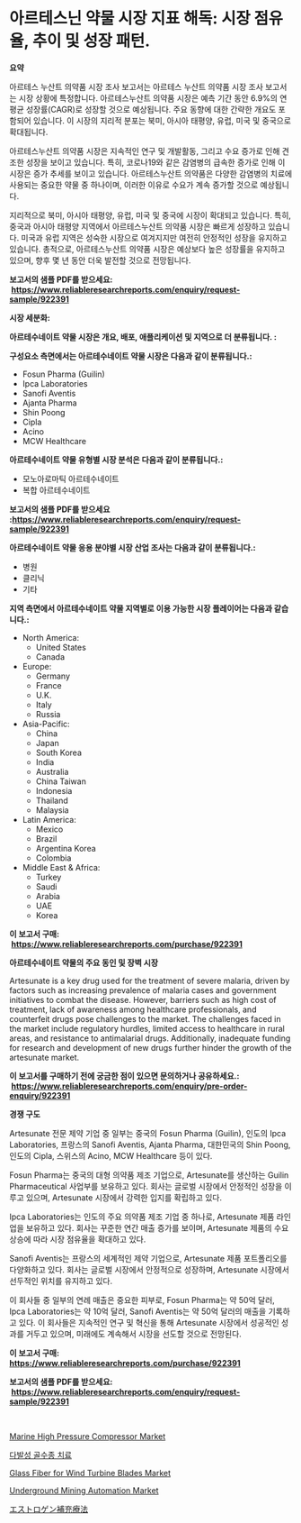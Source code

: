 <p><h1>아르테스닌 약물 시장 지표 해독: 시장 점유율, 추이 및 성장 패턴.</h1></p><p><strong>요약</strong></p>
<p><p>아르테스 누산트 의약품 시장 조사 보고서는 아르테스 누산트 의약품 시장 조사 보고서는 시장 상황에 특정합니다. 아르테스누산트 의약품 시장은 예측 기간 동안 6.9%의 연평균 성장률(CAGR)로 성장할 것으로 예상됩니다. 주요 동향에 대한 간략한 개요도 포함되어 있습니다. 이 시장의 지리적 분포는 북미, 아시아 태평양, 유럽, 미국 및 중국으로 확대됩니다.</p><p>아르테스누산트 의약품 시장은 지속적인 연구 및 개발활동, 그리고 수요 증가로 인해 견조한 성장을 보이고 있습니다. 특히, 코로나19와 같은 감염병의 급속한 증가로 인해 이 시장은 증가 추세를 보이고 있습니다. 아르테스누산트 의약품은 다양한 감염병의 치료에 사용되는 중요한 약물 중 하나이며, 이러한 이유로 수요가 계속 증가할 것으로 예상됩니다.</p><p>지리적으로 북미, 아시아 태평양, 유럽, 미국 및 중국에 시장이 확대되고 있습니다. 특히, 중국과 아시아 태평양 지역에서 아르테스누산트 의약품 시장은 빠르게 성장하고 있습니다. 미국과 유럽 지역은 성숙한 시장으로 여겨지지만 여전히 안정적인 성장을 유지하고 있습니다. 총적으로, 아르테스누산트 의약품 시장은 예상보다 높은 성장률을 유지하고 있으며, 향후 몇 년 동안 더욱 발전할 것으로 전망됩니다.</p></p>
<p><strong>보고서의 샘플 PDF를 받으세요: &nbsp;<a href="https://www.reliableresearchreports.com/enquiry/request-sample/922391">https://www.reliableresearchreports.com/enquiry/request-sample/922391</a></strong></p>
<p><strong>시장 세분화:</strong></p>
<p><strong> 아르테수네이트 약물 시장은 개요, 배포, 애플리케이션 및 지역으로 더 분류됩니다. :</strong></p>
<p><strong>구성요소 측면에서는 아르테수네이트 약물 시장은 다음과 같이 분류됩니다.:</strong></p>
<p><ul><li>Fosun Pharma (Guilin)</li><li>Ipca Laboratories</li><li>Sanofi Aventis</li><li>Ajanta Pharma</li><li>Shin Poong</li><li>Cipla</li><li>Acino</li><li>MCW Healthcare</li></ul></p>
<p><strong> 아르테수네이트 약물 유형별 시장 분석은 다음과 같이 분류됩니다.:</strong></p>
<p><ul><li>모노아로마틱 아르테수네이트</li><li>복합 아르테수네이트</li></ul></p>
<p><strong>보고서의 샘플 PDF를 받으세요 :<a href="https://www.reliableresearchreports.com/enquiry/request-sample/922391">https://www.reliableresearchreports.com/enquiry/request-sample/922391</a></strong></p>
<p><strong> 아르테수네이트 약물 응용 분야별 시장 산업 조사는 다음과 같이 분류됩니다.:</strong></p>
<p><ul><li>병원</li><li>클리닉</li><li>기타</li></ul></p>
<p><strong>지역 측면에서 아르테수네이트 약물 지역별로 이용 가능한 시장 플레이어는 다음과 같습니다.:</strong></p>
<p><ul>
    <li>
        North America:
        <ul>
            <li>United States</li>
            <li>Canada</li>
        </ul>
    </li>
    <li>
        Europe:
        <ul>
            <li>Germany</li>
            <li>France</li>
            <li>U.K.</li>
            <li>Italy</li>
            <li>Russia</li>
        </ul>
    </li>
    <li>
        Asia-Pacific:
        <ul>
            <li>China</li>
            <li>Japan</li>
            <li>South Korea</li>
            <li>India</li>
            <li>Australia</li>
            <li>China Taiwan</li>
            <li>Indonesia</li>
            <li>Thailand</li>
            <li>Malaysia</li>
        </ul>
    </li>
    <li>
        Latin America:
        <ul>
            <li>Mexico</li>
            <li>Brazil</li>
            <li>Argentina Korea</li>
            <li>Colombia</li>
        </ul>
    </li>
    <li>
        Middle East & Africa:
        <ul>
            <li>Turkey</li>
            <li>Saudi</li>
            <li>Arabia</li>
            <li>UAE</li>
            <li>Korea</li>
        </ul>
    </li>
    </ul></p>
<p><strong>이 보고서 구매: &nbsp;<a href="https://www.reliableresearchreports.com/purchase/922391">https://www.reliableresearchreports.com/purchase/922391</a></strong></p>
<p><strong>아르테수네이트 약물의 주요 동인 및 장벽 시장</strong></p>
<p><p>Artesunate is a key drug used for the treatment of severe malaria, driven by factors such as increasing prevalence of malaria cases and government initiatives to combat the disease. However, barriers such as high cost of treatment, lack of awareness among healthcare professionals, and counterfeit drugs pose challenges to the market. The challenges faced in the market include regulatory hurdles, limited access to healthcare in rural areas, and resistance to antimalarial drugs. Additionally, inadequate funding for research and development of new drugs further hinder the growth of the artesunate market.</p></p>
<p><strong>이 보고서를 구매하기 전에 궁금한 점이 있으면 문의하거나 공유하세요.: &nbsp;<a href="https://www.reliableresearchreports.com/enquiry/pre-order-enquiry/922391">https://www.reliableresearchreports.com/enquiry/pre-order-enquiry/922391</a></strong></p>
<p><strong>경쟁 구도</strong></p>
<p><p>Artesunate 전문 제약 기업 중 일부는 중국의 Fosun Pharma (Guilin), 인도의 Ipca Laboratories, 프랑스의 Sanofi Aventis, Ajanta Pharma, 대한민국의 Shin Poong, 인도의 Cipla, 스위스의 Acino, MCW Healthcare 등이 있다. </p><p>Fosun Pharma는 중국의 대형 의약품 제조 기업으로, Artesunate를 생산하는 Guilin Pharmaceutical 사업부를 보유하고 있다. 회사는 글로벌 시장에서 안정적인 성장을 이루고 있으며, Artesunate 시장에서 강력한 입지를 확립하고 있다.</p><p>Ipca Laboratories는 인도의 주요 의약품 제조 기업 중 하나로, Artesunate 제품 라인업을 보유하고 있다. 회사는 꾸준한 연간 매출 증가를 보이며, Artesunate 제품의 수요 상승에 따라 시장 점유율을 확대하고 있다.</p><p>Sanofi Aventis는 프랑스의 세계적인 제약 기업으로, Artesunate 제품 포트폴리오를 다양화하고 있다. 회사는 글로벌 시장에서 안정적으로 성장하며, Artesunate 시장에서 선두적인 위치를 유지하고 있다.</p><p>이 회사들 중 일부의 연례 매출은 중요한 피부로, Fosun Pharma는 약 50억 달러, Ipca Laboratories는 약 10억 달러, Sanofi Aventis는 약 50억 달러의 매출을 기록하고 있다. 이 회사들은 지속적인 연구 및 혁신을 통해 Artesunate 시장에서 성공적인 성과를 거두고 있으며, 미래에도 계속해서 시장을 선도할 것으로 전망된다.</p></p>
<p><strong>이 보고서 구매: &nbsp; <a href="https://www.reliableresearchreports.com/purchase/922391">https://www.reliableresearchreports.com/purchase/922391</a></strong></p>
<p><strong>보고서의 샘플 PDF를 받으세요: &nbsp;<a href="https://www.reliableresearchreports.com/enquiry/request-sample/922391">https://www.reliableresearchreports.com/enquiry/request-sample/922391</a></strong><strong></strong></p>
<p>&nbsp;</p>
<p><p><a href="https://issuu.com/reportprime-2/docs/marine-high-pressure-compressor-market-size-2030.p">Marine High Pressure Compressor Market</a></p><p><a href="https://github.com/laholand/Market-Research-Report-List-2/blob/main/5638899182513.md">다발성 골수종 치료</a></p><p><a href="https://issuu.com/reportprime-2/docs/glass-fiber-for-wind-turbine-blades-market-size-20">Glass Fiber for Wind Turbine Blades Market</a></p><p><a href="https://github.com/AKSHATREPORTPRIME/Market-Research-Report-List-3/blob/main/underground-mining-automation-market.md">Underground Mining Automation Market</a></p><p><a href="https://github.com/mohamedbakry57/Market-Research-Report-List-2/blob/main/5441757182517.md">エストロゲン補充療法</a></p></p>
